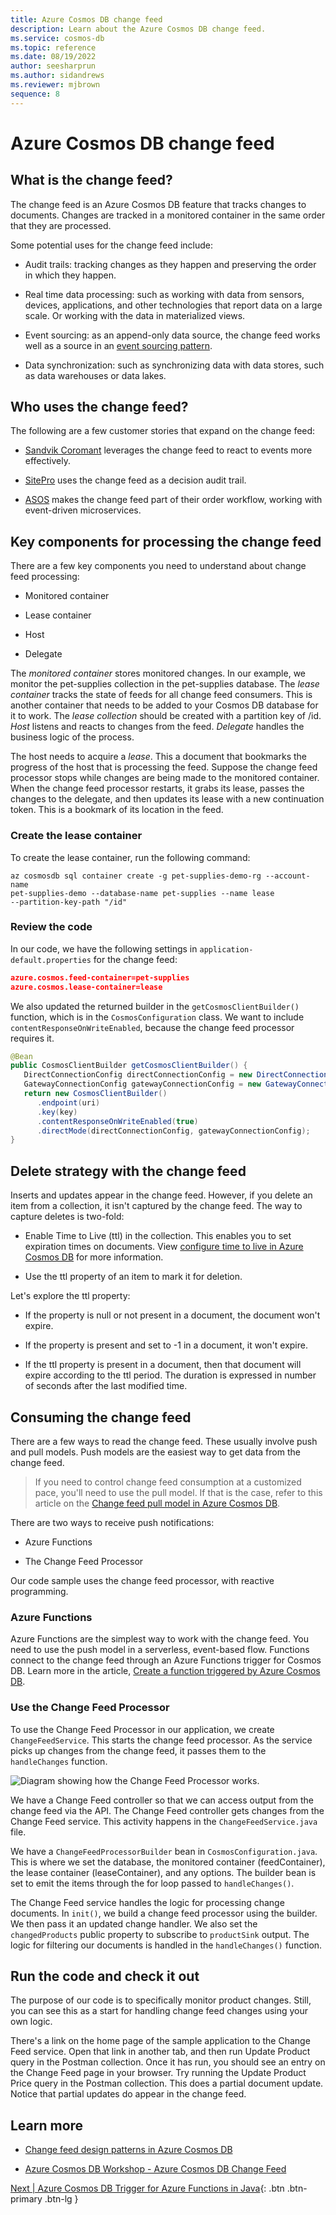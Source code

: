 ```yaml
---
title: Azure Cosmos DB change feed
description: Learn about the Azure Cosmos DB change feed.
ms.service: cosmos-db
ms.topic: reference
ms.date: 08/19/2022
author: seesharprun
ms.author: sidandrews
ms.reviewer: mjbrown
sequence: 8
---
```


# Azure Cosmos DB change feed

## What is the change feed?

The change feed is an Azure Cosmos DB feature that tracks changes to documents. Changes are tracked in a monitored container in the same order that they are processed.

Some potential uses for the change feed include:

- Audit trails: tracking changes as they happen and preserving the order in which they happen.

- Real time data processing: such as working with data from sensors, devices, applications, and other technologies that report data on a large scale. Or working with the data in materialized views.

- Event sourcing: as an append-only data source, the change feed works well as a source in an [event sourcing pattern](https://docs.microsoft.com/azure/architecture/patterns/event-sourcing).

- Data synchronization: such as synchronizing data with data stores, such as data warehouses or data lakes.

## Who uses the change feed?

The following are a few customer stories that expand on the change feed:

- [Sandvik Coromant](https://customers.microsoft.com/story/810496-sandvik-coromant-chemicals-power-bi) leverages the change feed to react to events more effectively.

- [SitePro](https://customers.microsoft.com/story/1366128637262632842-sitepro-accelerates-green-expansion-using-azure-cache-for-redis) uses the change feed as a decision audit trail.

- [ASOS](https://customers.microsoft.com/story/asos-retail-and-consumer-goods-azure)  makes the change feed part of their order workflow, working with event-driven microservices.

## Key components for processing the change feed

There are a few key components you need to understand about change feed processing:

- Monitored container

- Lease container

- Host

- Delegate

The *monitored container* stores monitored changes. In our example, we monitor the pet-supplies collection in the pet-supplies database. The *lease container*  tracks the state of feeds for all change feed consumers. This is another container that needs to be added to your Cosmos DB database for it to work. The *lease collection* should be created with a partition key of /id. *Host* listens and reacts to changes from the feed. *Delegate* handles the business logic of the process.

The host needs to acquire a *lease*. This a document that bookmarks the progress of the host that is processing the feed. Suppose the change feed processor stops while changes are being made to the monitored container. When the change feed processor restarts, it grabs its lease, passes the changes to the delegate, and then updates its lease with a new continuation token. This is a bookmark of its location in the feed.

### Create the lease container

To create the lease container, run the following command:

```azurecli
az cosmosdb sql container create -g pet-supplies-demo-rg --account-name
pet-supplies-demo --database-name pet-supplies --name lease
--partition-key-path "/id"
```

### Review the code

In our code, we have the following settings in `application-default.properties` for the change feed:

```json
azure.cosmos.feed-container=pet-supplies
azure.cosmos.lease-container=lease
```

We also updated the returned builder in the `getCosmosClientBuilder()` function, which is in the `CosmosConfiguration` class. We want to include `contentResponseOnWriteEnabled`, because the change feed processor requires it.

```java
@Bean
public CosmosClientBuilder getCosmosClientBuilder() {
   DirectConnectionConfig directConnectionConfig = new DirectConnectionConfig();
   GatewayConnectionConfig gatewayConnectionConfig = new GatewayConnectionConfig();
   return new CosmosClientBuilder()
      .endpoint(uri)
      .key(key)
      .contentResponseOnWriteEnabled(true)
      .directMode(directConnectionConfig, gatewayConnectionConfig);
}
```

## Delete strategy with the change feed

Inserts and updates appear in the change feed. However, if you delete an item from a collection, it isn't captured by the change feed. The way to capture deletes is two-fold:

- Enable Time to Live (ttl) in the collection. This enables you to set expiration times on documents. View [configure time to live in Azure Cosmos DB](https://docs.microsoft.com/azure/cosmos-db/sql/how-to-time-to-live?tabs=javav4) for more information.

- Use the ttl property of an item to mark it for deletion.

Let's explore the ttl property:

- If the property is null or not present in a document, the document won't expire.

- If the property is present and set to -1 in a document, it won't expire.

- If the ttl property is present in a document, then that document will expire according to the ttl period. The duration is expressed in number of seconds after the last modified time.

## Consuming the change feed

There are a few ways to read the change feed. These usually involve push and pull models. Push models are the easiest way to get data from the change feed.

> If you need to control change feed consumption at a customized pace, you'll need to use the pull model. If that is the case, refer to this article on the [Change feed pull model in Azure Cosmos DB](https://docs.microsoft.com/azure/cosmos-db/sql/change-feed-pull-model).

There are two ways to receive push notifications:

- Azure Functions

- The Change Feed Processor

Our code sample uses the change feed processor, with reactive programming.

### Azure Functions

Azure Functions are the simplest way to work with the change feed. You need to use the push model in a serverless, event-based flow. Functions connect to the change feed through an Azure Functions trigger for Cosmos DB. Learn more in the article, [Create a function triggered by Azure Cosmos DB](https://docs.microsoft.com/azure/azure-functions/functions-create-cosmos-db-triggered-function).

### Use the Change Feed Processor

To use the Change Feed Processor in our application, we create `ChangeFeedService`. This starts the change feed processor. As the service picks up changes from the change feed, it passes them to the `handleChanges` function.

![Diagram showing how the Change Feed Processor works.](media/change-feed-concepts/change-feed-processor.png)

We have a Change Feed controller so that we can access output from the change feed via the API. The Change Feed controller gets changes from the Change Feed service. This activity happens in the
`ChangeFeedService.java` file.

We have a `ChangeFeedProcessorBuilder` bean in `CosmosConfiguration.java`. This is where we set the database, the monitored container (feedContainer), the lease container (leaseContainer), and any options. The builder bean is set to emit the items through the for loop passed to `handleChanges()`.

The Change Feed service handles the logic for processing change documents. In `init()`, we build a change feed processor using the builder. We then pass it an updated change handler. We also set the `changedProducts` public property to subscribe to `productSink` output. The logic for filtering our documents is handled in the `handleChanges()` function.

## Run the code and check it out

The purpose of our code is to specifically monitor product changes. Still, you can see this as a start for handling change feed changes using your own logic. 

There's a link on the home page of the sample application to the Change Feed service. Open that link in another tab, and then run Update Product query in the Postman collection. Once it has run, you should see an entry on the Change Feed page in your browser. Try running the Update Product Price query in the Postman collection. This does a partial document update. Notice that partial updates do appear in the change feed.

## Learn more

- [Change feed design patterns in Azure Cosmos DB](https://docs.microsoft.com/azure/cosmos-db/sql/change-feed-design-patterns)

- [Azure Cosmos DB Workshop - Azure Cosmos DB Change Feed](https://github.com/AzureCosmosDB/labs/blob/master/java/labs/08-change_feed_with_azure_functions.md)

[Next &#124; Azure Cosmos DB Trigger for Azure Functions in Java](change-feed-with-cosmos-db-trigger-function.md){: .btn .btn-primary .btn-lg }

